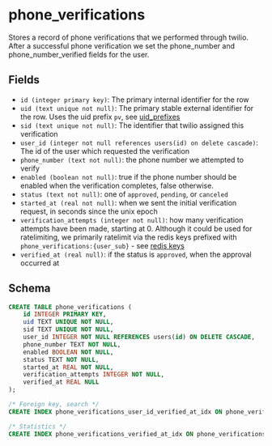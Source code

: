 # phone_verifications

Stores a record of phone verifications that we performed through twilio. After
a successful phone verification we set the phone_number and phone_number_verified
fields for the user.

## Fields

- `id (integer primary key)`: The primary internal identifier for the row
- `uid (text unique not null)`: The primary stable external identifier for the row.
  Uses the uid prefix `pv`, see [uid_prefixes](../uid_prefixes.md)
- `sid (text unique not null)`: The identifier that twilio assigned this verification
- `user_id (integer not null references users(id) on delete cascade)`: The id of the
  user which requested the verification
- `phone_number (text not null)`: the phone number we attempted to verify
- `enabled (boolean not null)`: true if the phone number should be enabled when the
  verification completes, false otherwise.
- `status (text not null)`: one of `approved`, `pending`, or `canceled`
- `started_at (real not null)`: when we sent the initial verification request, in
  seconds since the unix epoch
- `verification_attempts (integer not null)`: how many verification attempts have been
  made, starting at 0. Although it could be used for ratelimiting, we primarily ratelimit
  via the redis keys prefixed with `phone_verifications:{user_sub}` - see
  [redis keys](../redis/keys.md)
- `verified_at (real null)`: if the status is `approved`, when the approval occurred
  at

## Schema

```sql
CREATE TABLE phone_verifications (
    id INTEGER PRIMARY KEY,
    uid TEXT UNIQUE NOT NULL,
    sid TEXT UNIQUE NOT NULL,
    user_id INTEGER NOT NULL REFERENCES users(id) ON DELETE CASCADE,
    phone_number TEXT NOT NULL,
    enabled BOOLEAN NOT NULL,
    status TEXT NOT NULL,
    started_at REAL NOT NULL,
    verification_attempts INTEGER NOT NULL,
    verified_at REAL NULL
);

/* Foreign key, search */
CREATE INDEX phone_verifications_user_id_verified_at_idx ON phone_verifications(user_id, verified_at);

/* Statistics */
CREATE INDEX phone_verifications_verified_at_idx ON phone_verifications(verified_at) WHERE verified_at IS NOT NULL;
```
